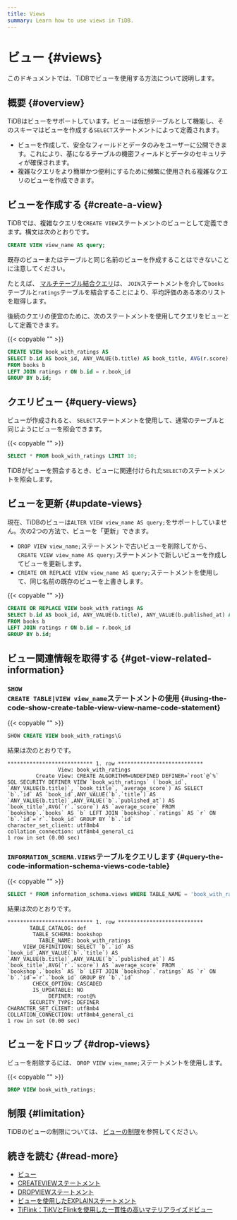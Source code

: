 ```yaml
---
title: Views
summary: Learn how to use views in TiDB.
---
```


# ビュー {#views}

このドキュメントでは、TiDBでビューを使用する方法について説明します。

## 概要 {#overview}

TiDBはビューをサポートしています。ビューは仮想テーブルとして機能し、そのスキーマはビューを作成する`SELECT`ステートメントによって定義されます。

-   ビューを作成して、安全なフィールドとデータのみをユーザーに公開できます。これにより、基になるテーブルの機密フィールドとデータのセキュリティが確保されます。
-   複雑なクエリをより簡単かつ便利にするために頻繁に使用される複雑なクエリのビューを作成できます。

## ビューを作成する {#create-a-view}

TiDBでは、複雑なクエリを`CREATE VIEW`ステートメントのビューとして定義できます。構文は次のとおりです。

```sql
CREATE VIEW view_name AS query;
```

既存のビューまたはテーブルと同じ名前のビューを作成することはできないことに注意してください。

たとえば、 [マルチテーブル結合クエリ](/develop/dev-guide-join-tables.md)は、 `JOIN`ステートメントを介して`books`テーブルと`ratings`テーブルを結合することにより、平均評価のある本のリストを取得します。

後続のクエリの便宜のために、次のステートメントを使用してクエリをビューとして定義できます。

{{< copyable "" >}}

```sql
CREATE VIEW book_with_ratings AS
SELECT b.id AS book_id, ANY_VALUE(b.title) AS book_title, AVG(r.score) AS average_score
FROM books b
LEFT JOIN ratings r ON b.id = r.book_id
GROUP BY b.id;
```

## クエリビュー {#query-views}

ビューが作成されると、 `SELECT`ステートメントを使用して、通常のテーブルと同じようにビューを照会できます。

{{< copyable "" >}}

```sql
SELECT * FROM book_with_ratings LIMIT 10;
```

TiDBがビューを照会するとき、ビューに関連付けられた`SELECT`のステートメントを照会します。

## ビューを更新 {#update-views}

現在、TiDBのビューは`ALTER VIEW view_name AS query;`をサポートしていません。次の2つの方法で、ビューを「更新」できます。

-   `DROP VIEW view_name;`ステートメントで古いビューを削除してから、 `CREATE VIEW view_name AS query;`ステートメントで新しいビューを作成してビューを更新します。
-   `CREATE OR REPLACE VIEW view_name AS query;`ステートメントを使用して、同じ名前の既存のビューを上書きします。

{{< copyable "" >}}

```sql
CREATE OR REPLACE VIEW book_with_ratings AS
SELECT b.id AS book_id, ANY_VALUE(b.title), ANY_VALUE(b.published_at) AS book_title, AVG(r.score) AS average_score
FROM books b
LEFT JOIN ratings r ON b.id = r.book_id
GROUP BY b.id;
```

## ビュー関連情報を取得する {#get-view-related-information}

### <code>SHOW CREATE TABLE|VIEW view_name</code>ステートメントの使用 {#using-the-code-show-create-table-view-view-name-code-statement}

{{< copyable "" >}}

```sql
SHOW CREATE VIEW book_with_ratings\G
```

結果は次のとおりです。

```
*************************** 1. row ***************************
                View: book_with_ratings
         Create View: CREATE ALGORITHM=UNDEFINED DEFINER=`root`@`%` SQL SECURITY DEFINER VIEW `book_with_ratings` (`book_id`, `ANY_VALUE(b.title)`, `book_title`, `average_score`) AS SELECT `b`.`id` AS `book_id`,ANY_VALUE(`b`.`title`) AS `ANY_VALUE(b.title)`,ANY_VALUE(`b`.`published_at`) AS `book_title`,AVG(`r`.`score`) AS `average_score` FROM `bookshop`.`books` AS `b` LEFT JOIN `bookshop`.`ratings` AS `r` ON `b`.`id`=`r`.`book_id` GROUP BY `b`.`id`
character_set_client: utf8mb4
collation_connection: utf8mb4_general_ci
1 row in set (0.00 sec)
```

### <code>INFORMATION_SCHEMA.VIEWS</code>テーブルをクエリします {#query-the-code-information-schema-views-code-table}

{{< copyable "" >}}

```sql
SELECT * FROM information_schema.views WHERE TABLE_NAME = 'book_with_ratings'\G
```

結果は次のとおりです。

```
*************************** 1. row ***************************
       TABLE_CATALOG: def
        TABLE_SCHEMA: bookshop
          TABLE_NAME: book_with_ratings
     VIEW_DEFINITION: SELECT `b`.`id` AS `book_id`,ANY_VALUE(`b`.`title`) AS `ANY_VALUE(b.title)`,ANY_VALUE(`b`.`published_at`) AS `book_title`,AVG(`r`.`score`) AS `average_score` FROM `bookshop`.`books` AS `b` LEFT JOIN `bookshop`.`ratings` AS `r` ON `b`.`id`=`r`.`book_id` GROUP BY `b`.`id`
        CHECK_OPTION: CASCADED
        IS_UPDATABLE: NO
             DEFINER: root@%
       SECURITY_TYPE: DEFINER
CHARACTER_SET_CLIENT: utf8mb4
COLLATION_CONNECTION: utf8mb4_general_ci
1 row in set (0.00 sec)
```

## ビューをドロップ {#drop-views}

ビューを削除するには、 `DROP VIEW view_name;`ステートメントを使用します。

{{< copyable "" >}}

```sql
DROP VIEW book_with_ratings;
```

## 制限 {#limitation}

TiDBのビューの制限については、 [ビューの制限](/views.md#limitations)を参照してください。

## 続きを読む {#read-more}

-   [ビュー](/views.md)
-   [CREATEVIEWステートメント](/sql-statements/sql-statement-create-view.md)
-   [DROPVIEWステートメント](/sql-statements/sql-statement-drop-view.md)
-   [ビューを使用したEXPLAINステートメント](/explain-views.md)
-   [TiFlink：TiKVとFlinkを使用した一貫性の高いマテリアライズドビュー](https://github.com/tiflink/tiflink)
